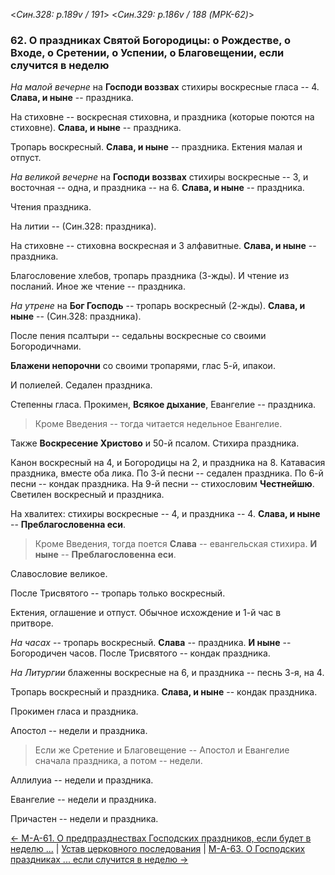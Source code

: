 
<*Син.328: p.189v / 191*>
<*Син.329: p.186v / 188 (МРК-62)*>

### 62. О праздниках Святой Богородицы: о Рождестве, о Входе, о Сретении, о Успении, о Благовещении, если случится в неделю

*На малой вечерне* на **Господи воззвах** стихиры воскресные гласа -- 4. 
**Слава, и ныне** -- праздника.

На стиховне -- воскресная стиховна, и праздника (которые поются на стиховне). 
**Слава, и ныне** -- праздника. 

Тропарь воскресный. **Слава, и ныне** -- праздника. 
Ектения малая и отпуст. 

*На великой вечерне* на **Господи воззвах** стихиры воскресные -- 3, 
и восточная -- одна, и праздника -- на 6. 
**Слава, и ныне** -- праздника. 

Чтения праздника.

На литии -- (Син.328: праздника). 

На стиховне -- стиховна воскресная и 3 алфавитные. 
**Слава, и ныне** -- праздника. 

Благословение хлебов, тропарь праздника (3-жды). 
И чтение из посланий. Иное же чтение -- праздника.

*На утрене* на **Бог Господь** -- тропарь воскресный (2-жды). 
**Слава, и ныне** -- (Син.328: праздника). 

После пения псалтыри -- седальны воскресные со своими Богородичнами. 

**Блажени непорочни** со своими тропарями, глас 5-й, ипакои. 

И полиелей. Седален праздника.

Степенны гласа. Прокимен, **Всякое дыхание**, Евангелие -- праздника. 

> Кроме Введения -- тогда читается недельное Евангелие. 

Также **Воскресение Христово** и 50-й псалом. Стихира праздника. 

Канон воскресный на 4, и Богородицы на 2, и праздника на 8. 
Катавасия праздника, вместе оба лика. 
По 3-й песни -- седален праздника. 
По 6-й песни -- кондак праздника. 
На 9-й песни -- стихословим **Честнейшю**. 
Светилен воскресный и праздника. 

На хвалитех: стихиры воскресные -- 4, и праздника -- 4. 
**Слава, и ныне** -- **Преблагословенна еси**. 

> Кроме Введения, тогда поется **Слава** -- евангельская стихира.
> **И ныне** -- **Преблагословенна еси**. 

Славословие великое. 

После Трисвятого -- тропарь только воскресный. 

Ектения, оглашение и отпуст. 
Обычное исхождение и 1-й час в притворе.

*На часах* -- тропарь воскресный. **Слава** -- праздника. 
**И ныне** -- Богородичен часов. После Трисвятого -- кондак праздника. 

*На Литургии* блаженны воскресные на 6, и праздника -- песнь 3-я, на 4.

Тропарь воскресный и праздника. **Слава, и ныне** -- кондак праздника. 

Прокимен гласа и праздника. 

Апостол -- недели и праздника. 

> Если же Сретение и Благовещение -- Апостол и Евангелие сначала праздника, 
> а потом -- недели. 

Аллилуиа -- недели и праздника. 

Евангелие -- недели и праздника.

Причастен -- недели и праздника.

[← М-A-61. О предпразднествах Господских праздников, если будет в неделю ...](m_a_061)
| [Устав церковного последования](README.md)
| [М-A-63. О Господских праздниках ... если случится в неделю →](m_a_063)
